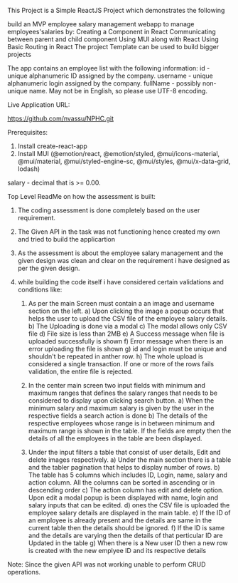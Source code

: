 This Project is a Simple ReactJS Project which demonstrates the following

build an MVP employee salary management webapp to manage employees'salaries by:
Creating a Component in React
Communicating between parent and child component
Using MUI along with React
Using Basic Routing in React
The project Template can be used to build bigger projects

The app contains an employee list with the following information:
id - unique alphanumeric ID assigned by the company.
username - unique alphanumeric login assigned by the company.
fullName - possibly non-unique name. May not be in English, so please use UTF-8 encoding.

Live Application URL:

https://github.com/nvassu/NPHC.git

Prerequisites:

1. Install create-react-app
2. Install MUI (@emotion/react, @emotion/styled, @mui/icons-material, @mui/material, @mui/styled-engine-sc, @mui/styles, @mui/x-data-grid, lodash)

salary - decimal that is >= 0.00.

Top Level ReadMe on how the assessment is built:

1. The coding assessment is done completely based on the user requirement.
2. The Given API in the task was not functioning hence created my own and tried to build the applicartion
3. As the assessment is about the employee salary management and the given design was clean and clear on the requirement i have designed as per the given design.
4. while building the code itself i have considered certain validations and conditions like:

   1. As per the main Screen must contain a an image and username section on the left.
      a) Upon clicking the image a popup occurs that helps the user to upload the CSV file of the employee salary details.
      b) The Uploading is done via a modal
      c) The modal allows only CSV file
      d) File size is less than 2MB
      e) A Success message when file is uploaded successfully is shown
      f) Error message when there is an error uploading the file is shown
      g) id and login must be unique and shouldn't be repeated in anther row.
      h) The whole upload is considered a single transaction. If one or more of the rows fails validation, the entire file is rejected.
   2. In the center main screen two input fields with minimum and maximum ranges that defines the salary ranges that needs to be considered to display upon clicking search button.
      a) When the minimum salary and maximum salary is given by the user in the respective fields a search action is done
      b) The details of the respective employees whose range is in between minimum and maximum range is shown in the table.
      If the fields are empty then the details of all the employees in the table are been displayed.

   3. Under the input filters a table that consist of user details, Edit and delete images respectively.
      a) Under the main section there is a table and the tabler pagination that helps to display number of rows.
      b) The table has 5 columns which includes ID, Login, name, salary and action column. All the columns can be sorted in ascending or in descending order
      c) The action column has edit and delete option. Upon edit a modal popup is been displayed with name, login and salary inputs that can be edited.
      d) ones the CSV file is uploaded the employee salary details are displayed in the main table.
      e) If the ID of an employee is already present and the details are same in the current table then the details should be ignored.
      f) If the ID is same and the details are varying then the details of that perticular ID are Updated in the table
      g) When there is a New user ID then a new row is created with the new emplyee ID and its respective details

Note: Since the given API was not working unable to perform CRUD operations.
